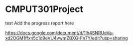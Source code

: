 # CMPUT301Project
test
Add the progress report here 

https://docs.google.com/document/d/1lh4SNRUeVa-xd2OGM1ffxn5c1d9eVU4vwmZBXG-Fn7Y/edit?usp=sharing

